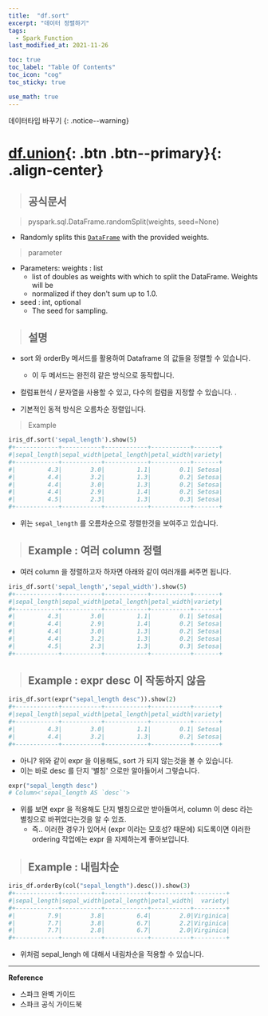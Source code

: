 ```yaml
---
title:  "df.sort"
excerpt: "데이터 정렬하기"
tags:
  - Spark_Function
last_modified_at: 2021-11-26

toc: true
toc_label: "Table Of Contents"
toc_icon: "cog"
toc_sticky: true

use_math: true
---
```


데이터타입 바꾸기
{: .notice--warning}

# [df.union](#link){: .btn .btn--primary}{: .align-center}

> ## 공식문서

> pyspark.sql.DataFrame.randomSplit(weights, seed=None)

- Randomly splits this [`DataFrame`](https://spark.apache.org/docs/3.1.1/api/python/reference/api/pyspark.sql.DataFrame.html#pyspark.sql.DataFrame) with the provided weights.

> parameter

- Parameters: weights : list
  - list of doubles as weights with which to split the DataFrame. Weights will be
  - normalized if they don't sum up to $1.0$.
- seed : int, optional
  - The seed for sampling.

> ## 설명

- sort 와 orderBy 메서드를 활용하여 Dataframe 의 값들을 정렬할 수 있습니다.
  - 이 두 메서드는 완전히 같은 방식으로 동작합니다.

- 컬럼표현식 / 문자열을 사용할 수 있고, 다수의 컬럼을 지정할 수 있습니다. .
- 기본적인 동적 방식은 오름차순 정렬입니다.


> Example

```python
iris_df.sort('sepal_length').show(5)
#+------------+-----------+------------+-----------+-------+
#|sepal_length|sepal_width|petal_length|petal_width|variety|
#+------------+-----------+------------+-----------+-------+
#|         4.3|        3.0|         1.1|        0.1| Setosa|
#|         4.4|        3.2|         1.3|        0.2| Setosa|
#|         4.4|        3.0|         1.3|        0.2| Setosa|
#|         4.4|        2.9|         1.4|        0.2| Setosa|
#|         4.5|        2.3|         1.3|        0.3| Setosa|
#+------------+-----------+------------+-----------+-------+
```

- 위는 `sepal_length` 를 오름차순으로 정렬한것을 보여주고 있습니다.

> ## Example : 여러 column 정렬

- 여러 column 을 정렬하고자 하자면 아래와 같이 여러개를 써주면 됩니다.

```python
iris_df.sort('sepal_length','sepal_width').show(5)
#+------------+-----------+------------+-----------+-------+
#|sepal_length|sepal_width|petal_length|petal_width|variety|
#+------------+-----------+------------+-----------+-------+
#|         4.3|        3.0|         1.1|        0.1| Setosa|
#|         4.4|        2.9|         1.4|        0.2| Setosa|
#|         4.4|        3.0|         1.3|        0.2| Setosa|
#|         4.4|        3.2|         1.3|        0.2| Setosa|
#|         4.5|        2.3|         1.3|        0.3| Setosa|
#+------------+-----------+------------+-----------+-------+
```

> ## Example : expr desc 이 작동하지 않음

```python
iris_df.sort(expr("sepal_length desc")).show(2)
#+------------+-----------+------------+-----------+-------+
#|sepal_length|sepal_width|petal_length|petal_width|variety|
#+------------+-----------+------------+-----------+-------+
#|         4.3|        3.0|         1.1|        0.1| Setosa|
#|         4.4|        3.2|         1.3|        0.2| Setosa|
#+------------+-----------+------------+-----------+-------+
```

- 아니? 위와 같이 expr 을 이용해도, sort 가 되지 않는것을 볼 수 있습니다.
- 이는 바로 desc 를 단지 '별칭' 으로만 알아들어서 그렇습니다.

```python
expr("sepal_length desc")
# Column<'sepal_length AS `desc`'>
```

- 위를 보면 expr 을 적용해도 단지 별칭으로만 받아들여서, column 이 desc 라는 별칭으로 바뀌었다는것을 알 수 있죠.
  - 즉..  이러한 경우가 있어서 (expr 이라는 모호성? 때문에) 되도록이면 이러한 ordering 작업에는 expr 을 자제하는게 좋아보입니다.

> ## Example : 내림차순

```python
iris_df.orderBy(col("sepal_length").desc()).show(3)
#+------------+-----------+------------+-----------+---------+
#|sepal_length|sepal_width|petal_length|petal_width|  variety|
#+------------+-----------+------------+-----------+---------+
#|         7.9|        3.8|         6.4|        2.0|Virginica|
#|         7.7|        3.8|         6.7|        2.2|Virginica|
#|         7.7|        2.8|         6.7|        2.0|Virginica|
#+------------+-----------+------------+-----------+---------+
```

- 위처럼 sepal_lengh 에 대해서 내림차순을 적용할 수 있습니다.


---

**Reference**

- 스파크 완벽 가이드
- 스파크 공식 가이드북



